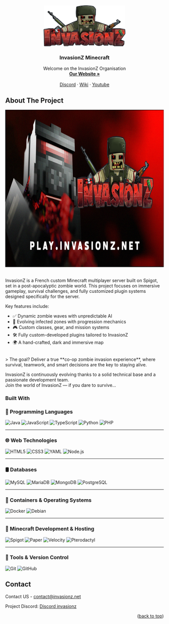 
<!-- Improved compatibility of back to top link: See: https://github.com/othneildrew/Best-README-Template/pull/73 -->
<a id="readme-top"></a>
<!--
*** Thanks for checking out the Best-README-Template. If you have a suggestion
*** that would make this better, please fork the repo and create a pull request
*** or simply open an issue with the tag "enhancement".
*** Don't forget to give the project a star!
*** Thanks again! Now go create something AMAZING! :D
-->



<!-- PROJECT SHIELDS -->
<!--
*** I'm using markdown "reference style" links for readability.
*** Reference links are enclosed in brackets [ ] instead of parentheses ( ).
*** See the bottom of this document for the declaration of the reference variables
*** for contributors-url, forks-url, etc. This is an optional, concise syntax you may use.
*** https://www.markdownguide.org/basic-syntax/#reference-style-links
-->


<!-- PROJECT LOGO -->
<br />
<div align="center">
  <a href="https://invasionz,net">
    <img src="logo.png" alt="Logo" width="260" height="130">
  </a>

  <h3 align="center">InvasionZ Minecraft</h3>

  <p align="center">
    Welcome on the InvasionZ Organisation
    <br />
    <a href="https://invasionz.net"><strong>Our Website »</strong></a>
    <br />
    <br />
    <a href="https://discord.invasionz.net">Discord</a>
    &middot;
    <a href="https://wiki.invasionz.net">Wiki</a>
    &middot;
    <a href="https://www.youtube.com/@InvasionZ_Official">Youtube</a>
  </p>
</div>




## About The Project

<img src="wallpaper.png" alt="InvasionZ Banner" width="900" height="500" style="display: block; margin: 0 auto;">
<br>
<br>
InvasionZ is a French custom Minecraft multiplayer server built on Spigot, set in a post-apocalyptic zombie world. This project focuses on immersive gameplay, survival challenges, and fully customized plugin systems designed specifically for the server.

Key features include:
- ✅ Dynamic zombie waves with unpredictable AI
- 🧟 Evolving infected zones with progression mechanics
- 🎮 Custom classes, gear, and mission systems
- 🛠️ Fully custom-developed plugins tailored to InvasionZ
- 🌍 A hand-crafted, dark and immersive map
<br>
> The goal? Deliver a true **co-op zombie invasion experience**, where survival, teamwork, and smart decisions are the key to staying alive.
<br>

InvasionZ is continuously evolving thanks to a solid technical base and a passionate development team.  
Join the world of InvasionZ — if you dare to survive...




### Built With

### 🧠 Programming Languages
![Java](https://img.shields.io/badge/Java-ED8B00?style=for-the-badge&logo=java&logoColor=white)
![JavaScript](https://img.shields.io/badge/JavaScript-F7DF1E?style=for-the-badge&logo=javascript&logoColor=black)
![TypeScript](https://img.shields.io/badge/TypeScript-3178C6?style=for-the-badge&logo=typescript&logoColor=white)
![Python](https://img.shields.io/badge/Python-3776AB?style=for-the-badge&logo=python&logoColor=white)
![PHP](https://img.shields.io/badge/PHP-777BB4?style=for-the-badge&logo=php&logoColor=white)

---

### 🌐 Web Technologies
![HTML5](https://img.shields.io/badge/HTML5-E34F26?style=for-the-badge&logo=html5&logoColor=white)
![CSS3](https://img.shields.io/badge/CSS3-1572B6?style=for-the-badge&logo=css3&logoColor=white)
![YAML](https://img.shields.io/badge/YAML-000000?style=for-the-badge&logo=yaml&logoColor=white)
![Node.js](https://img.shields.io/badge/Node.js-339933?style=for-the-badge&logo=nodedotjs&logoColor=white)

---

### 🛢️ Databases
![MySQL](https://img.shields.io/badge/MySQL-4479A1?style=for-the-badge&logo=mysql&logoColor=white)
![MariaDB](https://img.shields.io/badge/MariaDB-003545?style=for-the-badge&logo=mariadb&logoColor=white)
![MongoDB](https://img.shields.io/badge/MongoDB-47A248?style=for-the-badge&logo=mongodb&logoColor=white)
![PostgreSQL](https://img.shields.io/badge/PostgreSQL-4169E1?style=for-the-badge&logo=postgresql&logoColor=white)

---

### 🐳 Containers & Operating Systems
![Docker](https://img.shields.io/badge/Docker-2496ED?style=for-the-badge&logo=docker&logoColor=white)
![Debian](https://img.shields.io/badge/Debian-A81D33?style=for-the-badge&logo=debian&logoColor=white)

---

### 🧩 Minecraft Development & Hosting
![Spigot](https://img.shields.io/badge/Spigot-FF9900?style=for-the-badge&logo=minecraft&logoColor=white)
![Paper](https://img.shields.io/badge/Paper-0A0A0A?style=for-the-badge&logo=paper&logoColor=white)
![Velocity](https://img.shields.io/badge/Velocity-FF3C00?style=for-the-badge&logo=apache&logoColor=white)
![Pterodactyl](https://img.shields.io/badge/Pterodactyl-181E2C?style=for-the-badge&logo=pterodactyl&logoColor=white)

---

### 🔧 Tools & Version Control
![Git](https://img.shields.io/badge/Git-F05032?style=for-the-badge&logo=git&logoColor=white)
![GitHub](https://img.shields.io/badge/GitHub-181717?style=for-the-badge&logo=github&logoColor=white)




<!-- CONTACT -->
## Contact

Contact US - contact@invasionz.net

Project Discord: [Discord invasionz](https://discord.invasionz.net)

<p align="right">(<a href="#readme-top">back to top</a>)</p>


